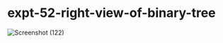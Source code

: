 # expt-52-right-view-of-binary-tree
![Screenshot (122)](https://github.com/DikshaMeena03/expt-52-right-view-of-binary-tree/assets/148327414/a2c8e709-aff5-442f-9a36-1d1282d9c923)
